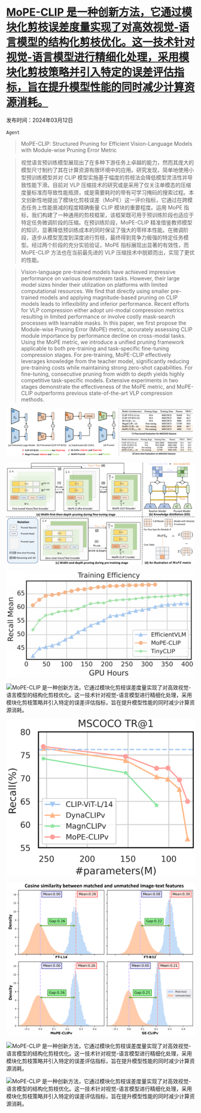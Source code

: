 # [MoPE-CLIP 是一种创新方法，它通过模块化剪枝误差度量实现了对高效视觉-语言模型的结构化剪枝优化。这一技术针对视觉-语言模型进行精细化处理，采用模块化剪枝策略并引入特定的误差评估指标，旨在提升模型性能的同时减少计算资源消耗。](https://arxiv.org/abs/2403.07839)

发布时间：2024年03月12日

`Agent`

> MoPE-CLIP: Structured Pruning for Efficient Vision-Language Models with Module-wise Pruning Error Metric

> 视觉语言预训练模型展现出了在多种下游任务上卓越的能力，然而其庞大的模型尺寸制约了其在计算资源有限环境中的应用。研究发现，简单地使用小型预训练模型并对 CLIP 模型实施基于幅度的剪枝法会降低模型灵活性并导致性能下滑。目前对 VLP 压缩技术的研究或是采用了仅关注单模态的压缩度量标准而导致性能瓶颈，或是需要耗时的带有可学习掩码的搜索过程。本文创新性地提出了模块化剪枝误差（MoPE）这一评价指标，它通过在跨模态任务上性能衰减的程度精确衡量 CLIP 模块的重要程度。运用 MoPE 指标，我们构建了一种通用的剪枝框架，该框架既可用于预训练阶段也适应于特定任务微调阶段的压缩。在预训练阶段，MoPE-CLIP 精准借鉴教师模型的知识，显著降低预训练成本的同时保证了强大的零样本性能。在微调阶段，逐步从模型宽度到深度进行剪枝，最终得到竞争力极强的特定任务模型。经过两个阶段的充分实验验证，MoPE 指标展现出显著的有效性，而 MoPE-CLIP 方法也在当前最先进的 VLP 压缩技术中脱颖而出，实现了更优的性能。

> Vision-language pre-trained models have achieved impressive performance on various downstream tasks. However, their large model sizes hinder their utilization on platforms with limited computational resources. We find that directly using smaller pre-trained models and applying magnitude-based pruning on CLIP models leads to inflexibility and inferior performance. Recent efforts for VLP compression either adopt uni-modal compression metrics resulting in limited performance or involve costly mask-search processes with learnable masks. In this paper, we first propose the Module-wise Pruning Error (MoPE) metric, accurately assessing CLIP module importance by performance decline on cross-modal tasks. Using the MoPE metric, we introduce a unified pruning framework applicable to both pre-training and task-specific fine-tuning compression stages. For pre-training, MoPE-CLIP effectively leverages knowledge from the teacher model, significantly reducing pre-training costs while maintaining strong zero-shot capabilities. For fine-tuning, consecutive pruning from width to depth yields highly competitive task-specific models. Extensive experiments in two stages demonstrate the effectiveness of the MoPE metric, and MoPE-CLIP outperforms previous state-of-the-art VLP compression methods.

![MoPE-CLIP 是一种创新方法，它通过模块化剪枝误差度量实现了对高效视觉-语言模型的结构化剪枝优化。这一技术针对视觉-语言模型进行精细化处理，采用模块化剪枝策略并引入特定的误差评估指标，旨在提升模型性能的同时减少计算资源消耗。](../../../paper_images/2403.07839/x1.png)

![MoPE-CLIP 是一种创新方法，它通过模块化剪枝误差度量实现了对高效视觉-语言模型的结构化剪枝优化。这一技术针对视觉-语言模型进行精细化处理，采用模块化剪枝策略并引入特定的误差评估指标，旨在提升模型性能的同时减少计算资源消耗。](../../../paper_images/2403.07839/x2.png)

![MoPE-CLIP 是一种创新方法，它通过模块化剪枝误差度量实现了对高效视觉-语言模型的结构化剪枝优化。这一技术针对视觉-语言模型进行精细化处理，采用模块化剪枝策略并引入特定的误差评估指标，旨在提升模型性能的同时减少计算资源消耗。](../../../paper_images/2403.07839/Training_efficiency.png)

![MoPE-CLIP 是一种创新方法，它通过模块化剪枝误差度量实现了对高效视觉-语言模型的结构化剪枝优化。这一技术针对视觉-语言模型进行精细化处理，采用模块化剪枝策略并引入特定的误差评估指标，旨在提升模型性能的同时减少计算资源消耗。](../../../paper_images/2403.07839/x3.png)

![MoPE-CLIP 是一种创新方法，它通过模块化剪枝误差度量实现了对高效视觉-语言模型的结构化剪枝优化。这一技术针对视觉-语言模型进行精细化处理，采用模块化剪枝策略并引入特定的误差评估指标，旨在提升模型性能的同时减少计算资源消耗。](../../../paper_images/2403.07839/per_size_vision_0130.png)

![MoPE-CLIP 是一种创新方法，它通过模块化剪枝误差度量实现了对高效视觉-语言模型的结构化剪枝优化。这一技术针对视觉-语言模型进行精细化处理，采用模块化剪枝策略并引入特定的误差评估指标，旨在提升模型性能的同时减少计算资源消耗。](../../../paper_images/2403.07839/x4.png)

![MoPE-CLIP 是一种创新方法，它通过模块化剪枝误差度量实现了对高效视觉-语言模型的结构化剪枝优化。这一技术针对视觉-语言模型进行精细化处理，采用模块化剪枝策略并引入特定的误差评估指标，旨在提升模型性能的同时减少计算资源消耗。](../../../paper_images/2403.07839/x5.png)

![MoPE-CLIP 是一种创新方法，它通过模块化剪枝误差度量实现了对高效视觉-语言模型的结构化剪枝优化。这一技术针对视觉-语言模型进行精细化处理，采用模块化剪枝策略并引入特定的误差评估指标，旨在提升模型性能的同时减少计算资源消耗。](../../../paper_images/2403.07839/x6.png)